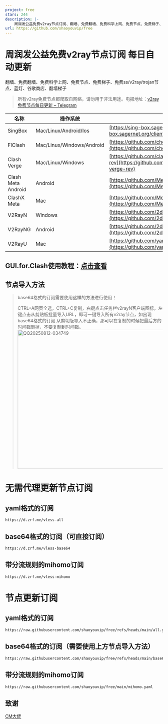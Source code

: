 ```yaml
---
project: free
stars: 244
description: |-
    周润发公益免费v2ray节点订阅、翻墙、免费翻墙、免费科学上网、免费节点、免费梯子、免费ss/v2ray/trojan节点、蓝灯、谷歌商店、翻墙梯子、v2ray节点、免费节点、免费v2ray节点、最新公益免费v2ray节点订阅地址、免费v2ray节点每日更新、免费v2ray/clash/singbox节点
url: https://github.com/shaoyouvip/free
---
```


# 周润发公益免费v2ray节点订阅 每日自动更新
翻墙、免费翻墙、免费科学上网、免费节点、免费梯子、免费ss/v2ray/trojan节点、蓝灯、谷歌商店、翻墙梯子


> 所有v2ray免费节点都爬取自网络，请勿用于非法用途。电报地址：[v2ray免费节点每日更新 – Telegram](https://d.aizrf.com/tgq) 

| 名称 | 操作系统 | 地址 |
|------|----------|------|
| SingBox | Mac/Linux/Android/Ios | [https://sing-box.sagernet.org/clients/](https://sing-box.sagernet.org/clients/) |
| FlClash | Mac/Linux/Windows/Android | [https://github.com/chen08209/FlClash](https://github.com/chen08209/FlClash) |
| Clash Verge | Mac/Linux/Windows | [https://github.com/clash-verge-rev/clash-verge-rev](https://github.com/clash-verge-rev/clash-verge-rev) |
| Clash Meta Android | Android | [https://github.com/MetaCubeX/ClashMetaForAndroid](https://github.com/MetaCubeX/ClashMetaForAndroid) |
| ClashX Meta | Mac | [https://github.com/MetaCubeX/ClashX.Meta](https://github.com/MetaCubeX/ClashX.Meta) |
| V2RayN | Windows | [https://github.com/2dust/v2rayN](https://github.com/2dust/v2rayN) |
| V2RayNG | Android | [https://github.com/2dust/v2rayNG](https://github.com/2dust/v2rayNG) |
| V2RayU | Mac | [https://github.com/yanue/V2rayU](https://github.com/yanue/V2rayU) |

## GUI.for.Clash使用教程：[点击查看](https://blog.aizrf.com/p/GUI-for-Clash/)

## 节点导入方法

> base64格式的订阅需要使用这样的方法进行使用！
> 
> CTRL+A网页全选，CTRL+C复制，右键点击任务栏v2rayN客户端图标，左键点击从剪贴板批量导入URL，即可一键导入所有v2ray节点，如出现base64格式的订阅.从剪切版导入不正确，那可以在复制的时候把最后方的时间戳删掉，不要复制到时间戳。
> <img width="1284" height="445" alt="QQ20250812-034749" src="https://github.com/user-attachments/assets/597da486-3e14-4342-bf50-f6f2c27b3462" />

# 无需代理更新节点订阅

## yaml格式的订阅
```
https://d.zrf.me/vless-all
```
## base64格式的订阅（可直接订阅）
```
https://d.zrf.me/vless-base64
```
## 带分流规则的mihomo订阅
```
https://d.zrf.me/vless-mihomo
```

# 节点更新订阅

## yaml格式的订阅
```
https://raw.githubusercontent.com/shaoyouvip/free/refs/heads/main/all.yaml
```
## base64格式的订阅（需要使用上方节点导入方法）
```
https://raw.githubusercontent.com/shaoyouvip/free/refs/heads/main/base64.txt
```
## 带分流规则的mihomo订阅
```
https://raw.githubusercontent.com/shaoyouvip/free/main/mihomo.yaml
```



## 致谢
[CM大佬](https://d.aizrf.com/github-cmliu)


